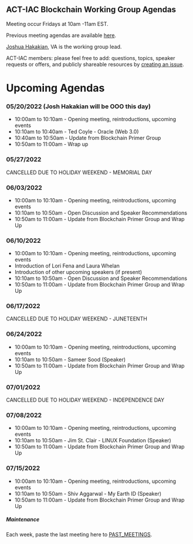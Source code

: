 ## ACT-IAC Blockchain Working Group Agendas

Meeting occur Fridays at 10am -11am EST.

Previous meeting agendas are available [here](./previous_agendas/).

[Joshua Hakakian](https://github.com/jhakakian), VA is the working group lead.

ACT-IAC members: please feel free to add: questions, topics, speaker requests or offers, and publicly
shareable resources by [creating an issue](https://github.com/ACT-IAC-BWG/agendas/issues).

# Upcoming Agendas

### 05/20/2022 (Josh Hakakian will be OOO this day)

* 10:00am to 10:10am - Opening meeting, reintroductions, upcoming events
* 10:10am to 10:40am - Ted Coyle - Oracle (Web 3.0)
* 10:40am to 10:50am - Update from Blockchain Primer Group
* 10:50am to 11:00am - Wrap up

### 05/27/2022

CANCELLED DUE TO HOLIDAY WEEKEND - MEMORIAL DAY

### 06/03/2022

* 10:00am to 10:10am - Opening meeting, reintroductions, upcoming events
* 10:10am to 10:50am - Open Discussion and Speaker Recommendations
* 10:50am to 11:00am - Update from Blockchain Primer Group and Wrap Up

### 06/10/2022

* 10:00am to 10:10am - Opening meeting, reintroductions, upcoming events
*   Introduction of Lori Fena and Laura Whelan
*   Introduction of other upcoming speakers (if present)
* 10:10am to 10:50am - Open Discussion and Speaker Recommendations
* 10:50am to 11:00am - Update from Blockchain Primer Group and Wrap Up

### 06/17/2022
CANCELLED DUE TO HOLIDAY WEEKEND - JUNETEENTH

### 06/24/2022

* 10:00am to 10:10am - Opening meeting, reintroductions, upcoming events
* 10:10am to 10:50am - Sameer Sood (Speaker)
* 10:50am to 11:00am - Update from Blockchain Primer Group and Wrap Up

### 07/01/2022
CANCELLED DUE TO HOLIDAY WEEKEND - INDEPENDENCE DAY

### 07/08/2022

* 10:00am to 10:10am - Opening meeting, reintroductions, upcoming events
* 10:10am to 10:50am - Jim St. Clair - LINUX Foundation (Speaker)
* 10:50am to 11:00am - Update from Blockchain Primer Group and Wrap Up

### 07/15/2022

* 10:00am to 10:10am - Opening meeting, reintroductions, upcoming events
* 10:10am to 10:50am - Shiv Aggarwal - My Earth ID (Speaker)
* 10:50am to 11:00am - Update from Blockchain Primer Group and Wrap Up

##### Maintenance
Each week, paste the last meeting here to [PAST_MEETINGS](./previous_agendas/).
